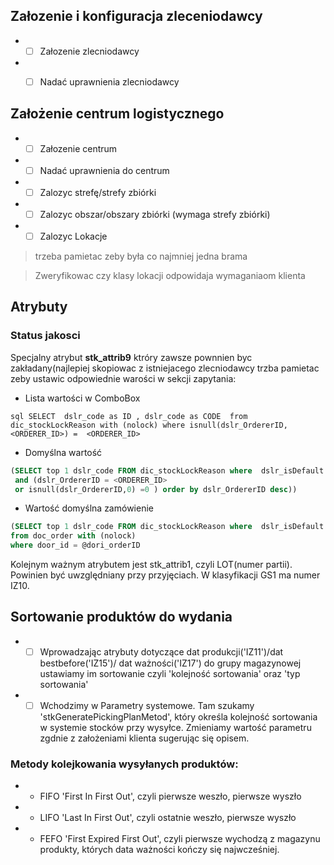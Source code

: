 
## Załozenie i konfiguracja zleceniodawcy

 - - [ ] Załozenie zlecniodawcy
 - - [ ] Nadać uprawnienia zlecniodawcy


## Założenie centrum logistycznego

 - - [ ] Załozenie centrum
 - - [ ] Nadać uprawnienia do centrum
 - - [ ] Zalozyc strefę/strefy zbiórki 
 - - [ ] Zalozyc obszar/obszary zbiórki (wymaga strefy zbiórki) 
 - - [ ] Zalozyc Lokacje 
  > trzeba pamietac zeby była co najmniej jedna brama 
  
  > Zweryfikowac czy klasy lokacji odpowidaja wymaganiaom klienta

## Atrybuty

### Status jakosci 
Specjalny atrybut **stk_attrib9** ktróry zawsze pownnien byc zakładany(najlepiej skopiowac z istniejacego zlecniodawcy trzba pamietac zeby ustawic odpowiednie warości w sekcji zapytania:

- Lista wartości w ComboBox

```sql SELECT  dslr_code as ID , dslr_code as CODE  from dic_stockLockReason with (nolock) where isnull(dslr_OrdererID, <ORDERER_ID>) =  <ORDERER_ID> ```

- Domyślna wartość
```sql  select coalesce(nullif((select top 1 dori_attrib9  from doc_orderitem where dori_orderid = @door_id and dori_productid = @prd_ID order by dori_id   ),''),
(SELECT top 1 dslr_code FROM dic_stockLockReason where  dslr_isDefault = 1 
 and (dslr_OrdererID = <ORDERER_ID>
 or isnull(dslr_OrdererID,0) =0 ) order by dslr_OrdererID desc))
 ```
 - Wartość domyślna zamówienie
```sql select case when door_orderDocumentTypeID = 1 then null else
(SELECT top 1 dslr_code FROM dic_stockLockReason where  dslr_isDefault = 1 and isnull(dslr_OrdererID,door_ordererID) = door_ordererID order by dslr_OrdererID desc) end
from doc_order with (nolock)
where door_id = @dori_orderID
```
Kolejnym ważnym atrybutem jest stk_attrib1, czyli LOT(numer partii). Powinien być uwzględniany przy przyjęciach. W klasyfikacji GS1 ma numer IZ10.

## Sortowanie produktów do wydania 
 - - [ ] Wprowadzając atrybuty dotyczące dat produkcji('IZ11')/dat bestbefore('IZ15')/ dat ważności('IZ17') do grupy magazynowej ustawiamy im sortowanie czyli 'kolejność sortowania' oraz 'typ sortowania'
 - - [ ] Wchodzimy w Parametry systemowe. Tam szukamy 'stkGeneratePickingPlanMetod', który określa kolejność sortowania w systemie stocków przy wysyłce. Zmieniamy wartość parametru zgdnie z założeniami klienta sugerując się opisem.
### Metody kolejkowania wysyłanych produktów:
 - - FIFO 'First In First Out', czyli pierwsze weszło, pierwsze wyszło
 - - LIFO 'Last In First Out', czyli ostatnie weszło, pierwsze wyszło
 - - FEFO 'First Expired First Out', czyli pierwsze wychodzą z magazynu produkty, których data ważności kończy się najwcześniej.
 


